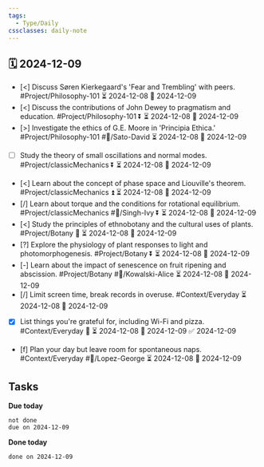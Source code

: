 ```yaml
---
tags:
  - Type/Daily
cssclasses: daily-note
---
```


## 🗓️ 2024-12-09

- [<] Discuss Søren Kierkegaard's 'Fear and Trembling' with peers. #Project/Philosophy-101 ⏳ 2024-12-08 📅 2024-12-09
- [<] Discuss the contributions of John Dewey to pragmatism and education. #Project/Philosophy-101 ⏬ ⏳ 2024-12-08 📅 2024-12-09
- [>] Investigate the ethics of G.E. Moore in 'Principia Ethica.' #Project/Philosophy-101 #👤/Sato-David ⏳ 2024-12-08 📅 2024-12-09
- [ ] Study the theory of small oscillations and normal modes. #Project/classicMechanics ⏬ ⏳ 2024-12-08 📅 2024-12-09
- [<] Learn about the concept of phase space and Liouville's theorem. #Project/classicMechanics ⏫ ⏳ 2024-12-08 📅 2024-12-09
- [/] Learn about torque and the conditions for rotational equilibrium. #Project/classicMechanics #👤/Singh-Ivy ⏬ ⏳ 2024-12-08 📅 2024-12-09
- [<] Study the principles of ethnobotany and the cultural uses of plants. #Project/Botany 🔽 ⏳ 2024-12-08 📅 2024-12-09
- [?] Explore the physiology of plant responses to light and photomorphogenesis. #Project/Botany ⏬ ⏳ 2024-12-08 📅 2024-12-09
- [-] Learn about the impact of senescence on fruit ripening and abscission. #Project/Botany #👤/Kowalski-Alice ⏳ 2024-12-08 📅 2024-12-09
- [/] Limit screen time, break records in overuse. #Context/Everyday ⏳ 2024-12-08 📅 2024-12-09
- [x] List things you're grateful for, including Wi-Fi and pizza. #Context/Everyday 🔺 ⏳ 2024-12-08 📅 2024-12-09 ✅ 2024-12-09
- [f] Plan your day but leave room for spontaneous naps. #Context/Everyday #👤/Lopez-George ⏳ 2024-12-08 📅 2024-12-09

## Tasks

**Due today**

```tasks
not done
due on 2024-12-09
```

**Done today**

```tasks
done on 2024-12-09
```
            